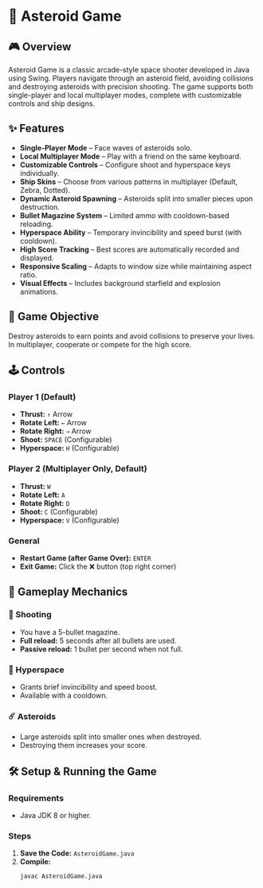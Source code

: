 # 🚀 Asteroid Game

## 🎮 Overview
Asteroid Game is a classic arcade-style space shooter developed in Java using Swing. Players navigate through an asteroid field, avoiding collisions and destroying asteroids with precision shooting. The game supports both single-player and local multiplayer modes, complete with customizable controls and ship designs.

## ✨ Features

- **Single-Player Mode** – Face waves of asteroids solo.
- **Local Multiplayer Mode** – Play with a friend on the same keyboard.
- **Customizable Controls** – Configure shoot and hyperspace keys individually.
- **Ship Skins** – Choose from various patterns in multiplayer (Default, Zebra, Dotted).
- **Dynamic Asteroid Spawning** – Asteroids split into smaller pieces upon destruction.
- **Bullet Magazine System** – Limited ammo with cooldown-based reloading.
- **Hyperspace Ability** – Temporary invincibility and speed burst (with cooldown).
- **High Score Tracking** – Best scores are automatically recorded and displayed.
- **Responsive Scaling** – Adapts to window size while maintaining aspect ratio.
- **Visual Effects** – Includes background starfield and explosion animations.

## 🎯 Game Objective
Destroy asteroids to earn points and avoid collisions to preserve your lives. In multiplayer, cooperate or compete for the high score.

## 🕹️ Controls

### Player 1 (Default)
- **Thrust:** `↑` Arrow
- **Rotate Left:** `←` Arrow
- **Rotate Right:** `→` Arrow
- **Shoot:** `SPACE` (Configurable)
- **Hyperspace:** `H` (Configurable)

### Player 2 (Multiplayer Only, Default)
- **Thrust:** `W`
- **Rotate Left:** `A`
- **Rotate Right:** `D`
- **Shoot:** `C` (Configurable)
- **Hyperspace:** `V` (Configurable)

### General
- **Restart Game (after Game Over):** `ENTER`
- **Exit Game:** Click the ❌ button (top right corner)

## 🔧 Gameplay Mechanics

### 🔫 Shooting
- You have a 5-bullet magazine.
- **Full reload:** 5 seconds after all bullets are used.
- **Passive reload:** 1 bullet per second when not full.

### 🌌 Hyperspace
- Grants brief invincibility and speed boost.
- Available with a cooldown.

### ☄️ Asteroids
- Large asteroids split into smaller ones when destroyed.
- Destroying them increases your score.

## 🛠️ Setup & Running the Game

### Requirements
- Java JDK 8 or higher.

### Steps
1. **Save the Code:** `AsteroidGame.java`
2. **Compile:**
   ```bash
   javac AsteroidGame.java
